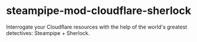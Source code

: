 # steampipe-mod-cloudflare-sherlock
Interrogate your Cloudflare resources with the help of the world's greatest detectives: Steampipe + Sherlock.
